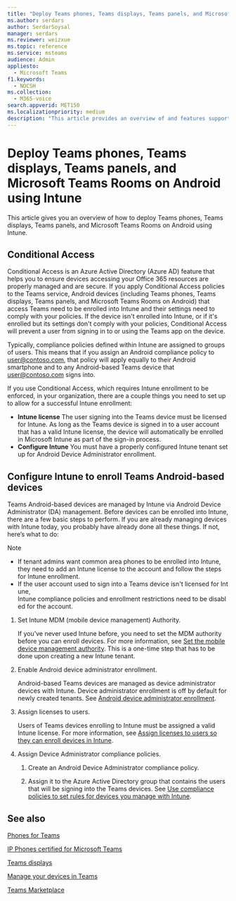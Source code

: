 ```yaml
---
title: "Deploy Teams phones, Teams displays, Teams panels, and Microsoft Teams Rooms on Android using Intune"
ms.author: serdars
author: SerdarSoysal
manager: serdars
ms.reviewer: weizxue
ms.topic: reference
ms.service: msteams
audience: Admin
appliesto: 
  - Microsoft Teams
f1.keywords:
  - NOCSH
ms.collection: 
  - M365-voice
search.appverid: MET150
ms.localizationpriority: medium
description: "This article provides an overview of and features supported by Microsoft Teams Android devices."
---
```


# Deploy Teams phones, Teams displays, Teams panels, and Microsoft Teams Rooms on Android using Intune

This article gives you an overview of how to deploy Teams phones, Teams displays, Teams panels, and Microsoft Teams Rooms on Android using Intune.

## Conditional Access

Conditional Access is an Azure Active Directory (Azure AD) feature that helps you to ensure devices accessing your Office 365 resources are properly managed and are secure.  If you apply Conditional Access policies to the Teams service, Android devices (including Teams phones, Teams displays, Teams panels, and Microsoft Teams Rooms on Android) that access Teams need to be enrolled into Intune and their settings need to comply with your policies.  If the device isn't enrolled into Intune, or if it's enrolled but its settings don't comply with your policies, Conditional Access will prevent a user from signing in to or using the Teams app on the device.

Typically, compliance policies defined within Intune are assigned to groups of users.  This means that if you assign an Android compliance policy to user@contoso.com, that policy will apply equally to their Android smartphone and to any Android-based Teams device that user@contoso.com signs into.

If you use Conditional Access, which requires Intune enrollment to be enforced, in your organization, there are a couple things you need to set up to allow for a successful Intune enrollment:

- **Intune license** The user signing into the Teams device must be licensed for Intune.  As long as the Teams device is signed in to a user account that has a valid Intune license, the device will automatically be enrolled in Microsoft Intune as part of the sign-in process.
- **Configure Intune** You must have a properly configured Intune tenant set up for Android Device Administrator enrollment.

## Configure Intune to enroll Teams Android-based devices

Teams Android-based devices are managed by Intune via Android Device Administrator (DA) management. Before devices can be enrolled into Intune, there are a few basic steps to perform.  If you are already managing devices with Intune today, you probably have already done all these things.  If not, here’s what to do:

> [!NOTE]
> - If tenant admins want common area phones to be enrolled into Intune, they need to add an Intune license to the account and follow the steps for Intune enrollment.
> - If the user account used to sign into a Teams device isn't licensed for Intune,
> Intune compliance policies and enrollment restrictions need to be disabled for the account.



1. Set Intune MDM (mobile device management) Authority.  

   If you’ve never used Intune before, you need to set the MDM authority before you can enroll devices. For more information, see [Set the mobile device management authority](/intune/fundamentals/mdm-authority-set).  This is a one-time step that has to be done upon creating a new Intune tenant.
1. Enable Android device administrator enrollment.
  
   Android-based Teams devices are managed as device administrator devices with Intune.  Device administrator enrollment is off by default for newly created tenants. See [Android device administrator enrollment](/intune/enrollment/android-enroll-device-administrator).
1. Assign licenses to users. 
 
   Users of Teams devices enrolling to Intune must be assigned a valid Intune license. For more information, see [Assign licenses to users so they can enroll devices in Intune](/intune/fundamentals/licenses-assign).
1. Assign Device Administrator compliance policies.  

   1. Create an Android Device Administrator compliance policy.

   1. Assign it to the Azure Active Directory group that contains the users that will be signing into the Teams devices. See [Use compliance policies to set rules for devices you manage with Intune](/mem/intune/protect/device-compliance-get-started).

## See also

[Phones for Teams](phones-for-teams.md)

[IP Phones certified for Microsoft Teams](teams-ip-phones.md)

[Teams displays](teams-displays.md)

[Manage your devices in Teams](device-management.md)

[Teams Marketplace](https://office.com/teamsdevices)
